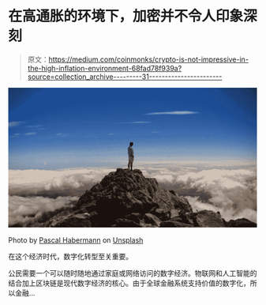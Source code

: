# 在高通胀的环境下，加密并不令人印象深刻

> 原文：<https://medium.com/coinmonks/crypto-is-not-impressive-in-the-high-inflation-environment-68fad78f939a?source=collection_archive---------31----------------------->

![](img/c757816e551c5b3ada5702ff8ffccaed.png)

Photo by [Pascal Habermann](https://unsplash.com/@pascal_habermann?utm_source=medium&utm_medium=referral) on [Unsplash](https://unsplash.com?utm_source=medium&utm_medium=referral)

在这个经济时代，数字化转型至关重要。

公民需要一个可以随时随地通过家庭或网络访问的数字经济。物联网和人工智能的结合加上区块链是现代数字经济的核心。由于全球金融系统支持价值的数字化，所以金融…